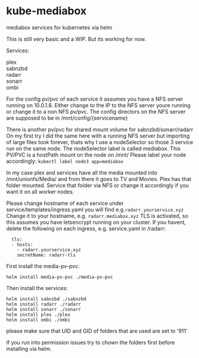# kube-mediabox
mediabox services for kubernetes via helm

This is still very basic and a WIP. But its working for now.

Services:

plex  
sabnzbd  
radarr  
sonarr  
ombi  

For the config pv/pvc of each service it assumes you have a NFS server running on 10.0.1.8.
Either change to the IP to the NFS server youre running or change it to a non NFS pv/pvc.
The config directors on the NFS server are supposed to be in /mnt/config/{servicename}

There is another pv/pvc for shared mount volume for sabnzbd/sonarr/radarr
On my first try I did the same here with a running NFS server but importing of large files took forever, thats why I use a nodeSelector so those 3 service run on the same node.
The nodeSelector label is called mediabox. 
This PV/PVC is a hostPath mount on the node on /mnt/
Please label your node accordingly:
``` kubectl label node3 app=mediabox ```

In my case plex and services have all the media mounted into /mnt/unionfs/Media/ and from there it goes to TV and Movies.
Plex has that folder mounted.
Service that folder via NFS or change it accordingly if you want it on all worker nodes.

Please change hostname of each service under service/templates/ingress.yaml
you will find e.g.````radarr.yourservice.xyz````
Change it to your hostname, e.g. ```radarr.mediabox.xyz```
TLS is activated, so this assumes you have letsencrypt running on your cluster.
If you havent, delete the following on each ingress, e.g. service.yaml in /radarr:
```
  tls:
  - hosts:
    - radarr.yourservice.xyz
    secretName: radarr-tls
```

First install the media-pv-pvc:

``` helm install media-pv-pvc ./media-pv-pvc ```


Then install the services:

``` helm install sabnzbd ./sabnzbd ```  
``` helm install radarr ./radarr ```  
``` helm install sonarr ./sonarr ```  
``` helm install plex ./plex ```  
``` helm install ombi ./ombi ```

please make sure that UID and GID of folders that are used are set to '911'


If you run into permission issues try to chown the folders first before installing via helm.